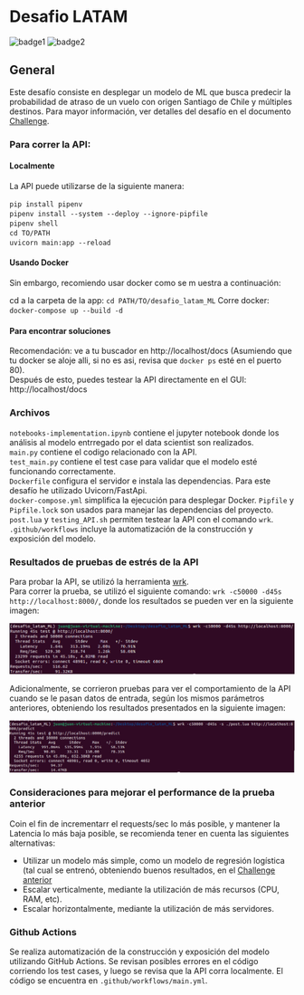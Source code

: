 # Desafio LATAM

![badge1](https://img.shields.io/badge/language-Python-blue.svg)
![badge2](https://img.shields.io/badge/framework-FastAPI-brightgreen.svg)

## General

Este desafío consiste en desplegar un modelo de ML que busca predecir la probabilidad de atraso de un vuelo con origen Santiago de Chile y múltiples destinos.
Para mayor información, ver detalles del desafío en el documento [Challenge](https://github.com/jdpinedaj/desafio_latam_ML/blob/master/document/Challenge%20-%20ML%20Engineer.pdf).

### Para correr la API:

#### Localmente

La API puede utilizarse de la siguiente manera:

`pip install pipenv`\
`pipenv install --system --deploy --ignore-pipfile`\
`pipenv shell`\
`cd TO/PATH`\
`uvicorn main:app --reload`

#### Usando Docker

Sin embargo, recomiendo usar docker como se m uestra a continuación:

cd a la carpeta de la app: `cd PATH/TO/desafio_latam_ML`
Corre docker: `docker-compose up --build -d`

#### Para encontrar soluciones

Recomendación: ve a tu buscador en http://localhost/docs (Asumiendo que tu docker se aloje alli, si no es asi, revisa que `docker ps` esté en el puerto 80).\
Después de esto, puedes testear la API directamente en el GUI: http://localhost/docs

### Archivos

`notebooks-implementation.ipynb` contiene el jupyter notebook donde los análisis al modelo entrregado por el data scientist son realizados.\
`main.py` contiene el codigo relacionado con la API.\
`test_main.py` contiene el test case para validar que el modelo esté funcionando correctamente.\
`Dockerfile` configura el servidor e instala las dependencias. Para este desafío he utilizado Uvicorn/FastApi.\
`docker-compose.yml` simplifica la ejecución para desplegar Docker.
`Pipfile` y `Pipfile.lock` son usados para manejar las dependencias del proyecto.\
`post.lua` y `testing_API.sh` permiten testear la API con el comando `wrk`.\
`.github/workflows` incluye la automatización de la construcción y exposición del modelo.

### Resultados de pruebas de estrés de la API

Para probar la API, se utilizó la herramienta [wrk](https://github.com/wg/wrk).\
Para correr la prueba, se utilizó el siguiente comando: `wrk -c50000 -d45s http://localhost:8000/`\, donde los resultados se pueden ver en la siguiente imagen:

![result1](./readme-resources/test_api_1.PNG)

Adicionalmente, se corrieron pruebas para ver el comportamiento de la API cuando se le pasan datos de entrada, según los mismos parámetros anteriores, obteniendo los resultados presentados en la siguiente imagen:

![result2](./readme-resources/test_api_2.PNG)

### Consideraciones para mejorar el performance de la prueba anterior

Coin el fin de incrementarr el requests/sec lo más posible, y mantener la Latencia lo más baja posible, se recomienda tener en cuenta las siguientes alternativas:

- Utilizar un modelo más simple, como un modelo de regresión logística (tal cual se entrenó, obteniendo buenos resultados, en el [Challenge anterior](https://github.com/jdpinedaj/desafio_latam/blob/master/notebooks/solution.ipynb)
- Escalar verticalmente, mediante la utilización de más recursos (CPU, RAM, etc).
- Escalar horizontalmente, mediante la utilización de más servidores.

### Github Actions

Se realiza automatización de la construcción y exposición del modelo utilizando GitHub Actions.
Se revisan posibles errores en el código corriendo los test cases, y luego se revisa que la API corra localmente.
El código se encuentra en `.github/workflows/main.yml`.
